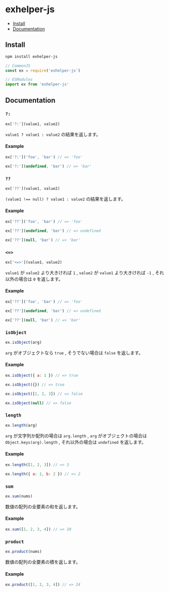 # exhelper-js

- [Install](#Install)
- [Documentation](#Documentation)

## Install

```bash
npm install exhelper-js
```

```javascript
// CommonJS
const ex = require('exhelper-js')

// ESModules
import ex from 'exhelper-js'
```

## Documentation

### `?:`

```javascript
ex['?:'](value1, value2)
```

`value1 ? value1 : value2` の結果を返します。

#### Example

```javascript
ex['?:']('foo', 'bar') // => 'foo'

ex['?:'](undefined, 'bar') // => 'bar'
```

### `??`

```javascript
ex['??'](value1, value2)
```

`(value1 !== null) ? value1 : value2` の結果を返します。

#### Example

```javascript
ex['??']('foo', 'bar') // => 'foo'

ex['??'](undefined, 'bar') // => undefined

ex['??'](null, 'bar') // => 'bar'
```

### `<=>`

```javascript
ex['<=>'](value1, value2)
```

`value1` が `value2` より大きければ `1` , `value2` が `value1` より大きければ `-1` , それ以外の場合は `0` を返します。

#### Example

```javascript
ex['??']('foo', 'bar') // => 'foo'

ex['??'](undefined, 'bar') // => undefined

ex['??'](null, 'bar') // => 'bar'
```

### `isObject`

```javascript
ex.isObject(arg)
```

`arg` がオブジェクトなら `true` , そうでない場合は `false` を返します。

#### Example

```javascript
ex.isObject({ a: 1 }) // => true

ex.isObject({}) // => true

ex.isObject([1, 2, 3]) // => false

ex.isObject(null) // => false
```

### `length`

```javascript
ex.length(arg)
```

`arg` が文字列か配列の場合は `arg.length` , `arg` がオブジェクトの場合は `Object.keys(arg).length` , それ以外の場合は `undefined` を返します。

#### Example

```javascript
ex.length([1, 2, 3]) // => 3

ex.length({ a: 1, b: 2 }) // => 2
```

### `sum`

```javascript
ex.sum(nums)
```

数値の配列の全要素の和を返します。

#### Example

```javascript
ex.sum([1, 2, 3, 4]) // => 10
```

### `product`

```javascript
ex.product(nums)
```

数値の配列の全要素の積を返します。

#### Example

```javascript
ex.product([1, 2, 3, 4]) // => 24
```